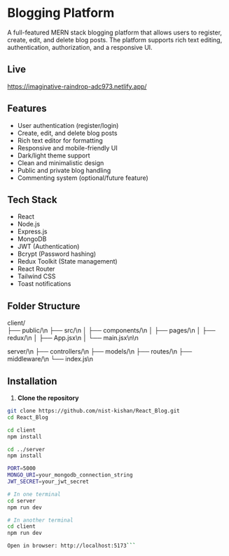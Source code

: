 # Blogging Platform

A full-featured MERN stack blogging platform that allows users to register, create, edit, and delete blog posts. The platform supports rich text editing, authentication, authorization, and a responsive UI.

## Live
https://imaginative-raindrop-adc973.netlify.app/

## Features

- User authentication (register/login)
- Create, edit, and delete blog posts
- Rich text editor for formatting
- Responsive and mobile-friendly UI
- Dark/light theme support
- Clean and minimalistic design
- Public and private blog handling
- Commenting system (optional/future feature)

## Tech Stack

- React
- Node.js
- Express.js
- MongoDB
- JWT (Authentication)
- Bcrypt (Password hashing)
- Redux Toolkit (State management)
- React Router
- Tailwind CSS
- Toast notifications

## Folder Structure

client/<br>
├── public/\n
├── src/\n
│ ├── components/\n
│ ├── pages/\n
│ ├── redux/\n
│ ├── App.jsx\n
│ └── main.jsx\n\n

server/\n
├── controllers/\n
├── models/\n
├── routes/\n
├── middleware/\n
└── index.js\n


## Installation

1. **Clone the repository**

```bash
git clone https://github.com/nist-kishan/React_Blog.git
cd React_Blog

cd client
npm install

cd ../server
npm install

PORT=5000
MONGO_URI=your_mongodb_connection_string
JWT_SECRET=your_jwt_secret

# In one terminal
cd server
npm run dev

# In another terminal
cd client
npm run dev

Open in browser: http://localhost:5173```
